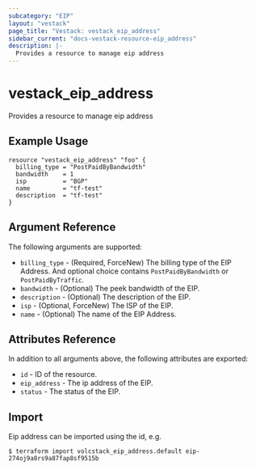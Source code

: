 ```yaml
---
subcategory: "EIP"
layout: "vestack"
page_title: "Vestack: vestack_eip_address"
sidebar_current: "docs-vestack-resource-eip_address"
description: |-
  Provides a resource to manage eip address
---
```

# vestack_eip_address
Provides a resource to manage eip address
## Example Usage
```hcl
resource "vestack_eip_address" "foo" {
  billing_type = "PostPaidByBandwidth"
  bandwidth    = 1
  isp          = "BGP"
  name         = "tf-test"
  description  = "tf-test"
}
```
## Argument Reference
The following arguments are supported:
* `billing_type` - (Required, ForceNew) The billing type of the EIP Address. And optional choice contains `PostPaidByBandwidth` or `PostPaidByTraffic`.
* `bandwidth` - (Optional) The peek bandwidth of the EIP.
* `description` - (Optional) The description of the EIP.
* `isp` - (Optional, ForceNew) The ISP of the EIP.
* `name` - (Optional) The name of the EIP Address.

## Attributes Reference
In addition to all arguments above, the following attributes are exported:
* `id` - ID of the resource.
* `eip_address` - The ip address of the EIP.
* `status` - The status of the EIP.


## Import
Eip address can be imported using the id, e.g.
```
$ terraform import volcstack_eip_address.default eip-274oj9a8rs9a87fap8sf9515b
```

